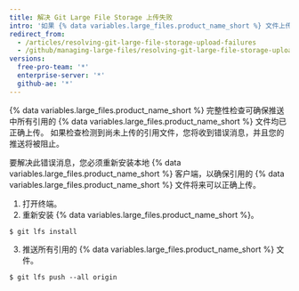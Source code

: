 ```yaml
---
title: 解决 Git Large File Storage 上传失败
intro: '如果 {% data variables.large_files.product_name_short %} 文件上传不正确，您可以采取几个步骤来解决上传错误。'
redirect_from:
  - /articles/resolving-git-large-file-storage-upload-failures
  - /github/managing-large-files/resolving-git-large-file-storage-upload-failures
versions:
  free-pro-team: '*'
  enterprise-server: '*'
  github-ae: '*'
---
```


{% data variables.large_files.product_name_short %} 完整性检查可确保推送中所有引用的 {% data variables.large_files.product_name_short %} 文件均已正确上传。 如果检查检测到尚未上传的引用文件，您将收到错误消息，并且您的推送将被阻止。

要解决此错误消息，您必须重新安装本地 {% data variables.large_files.product_name_short %} 客户端，以确保引用的 {% data variables.large_files.product_name_short %} 文件将来可以正确上传。

1. 打开终端。
2. 重新安装 {% data variables.large_files.product_name_short %}。
  ```shell
  $ git lfs install
  ```
3. 推送所有引用的 {% data variables.large_files.product_name_short %} 文件。
  ```shell
  $ git lfs push --all origin
  ```
